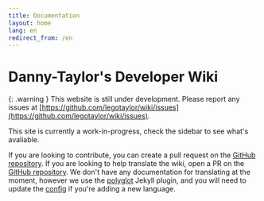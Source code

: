 ```yaml
---
title: Documentation
layout: home
lang: en
redirect_from: /en
---
```

# Danny-Taylor's Developer Wiki

{: .warning }
This website is still under development. Please report any issues at [https://github.com/legotaylor/wiki/issues](https://github.com/legotaylor/wiki/issues).

This site is currently a work-in-progress, check the sidebar to see what's avaliable.

If you are looking to contribute, you can create a pull request on the [GitHub repository](https://github.com/legotaylor/wiki). If you are looking to help translate the wiki, open a PR on the [GitHub repository](https://github.com/legotaylor/wiki). We don't have any documentation for translating at the moment, however we use the [polyglot](https://polyglot.untra.io/) Jekyll plugin, and you will need to update the [config](https://github.com/legotaylor/wiki/blob/main/_config.yml) if you're adding a new language.

